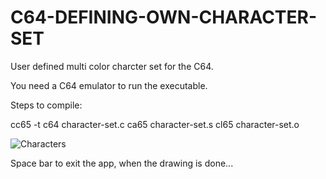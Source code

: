 # C64-DEFINING-OWN-CHARACTER-SET

User defined multi color charcter set for the C64.

You need a C64 emulator to run the executable.

Steps to compile:

cc65 -t c64 character-set.c
ca65 character-set.s
cl65 character-set.o

![Characters](https://user-images.githubusercontent.com/61118857/113220956-cef26180-928c-11eb-9473-374f024ea75b.gif)

Space bar to exit the app, when the drawing is done...
